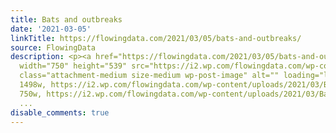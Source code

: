 ```yaml
---
title: Bats and outbreaks
date: '2021-03-05'
linkTitle: https://flowingdata.com/2021/03/05/bats-and-outbreaks/
source: FlowingData
description: <p><a href="https://flowingdata.com/2021/03/05/bats-and-outbreaks/"><img
  width="750" height="539" src="https://i2.wp.com/flowingdata.com/wp-content/uploads/2021/03/Bats-and-longevity.png?fit=750%2C539&amp;ssl=1"
  class="attachment-medium size-medium wp-post-image" alt="" loading="lazy" srcset="https://i2.wp.com/flowingdata.com/wp-content/uploads/2021/03/Bats-and-longevity.png?w=1498&amp;ssl=1
  1498w, https://i2.wp.com/flowingdata.com/wp-content/uploads/2021/03/Bats-and-longevity.png?resize=750%2C539&amp;ssl=1
  750w, https://i2.wp.com/flowingdata.com/wp-content/uploads/2021/03/Bats-and-longevity.p
  ...
disable_comments: true
---
```

<p><a href="https://flowingdata.com/2021/03/05/bats-and-outbreaks/"><img width="750" height="539" src="https://i2.wp.com/flowingdata.com/wp-content/uploads/2021/03/Bats-and-longevity.png?fit=750%2C539&amp;ssl=1" class="attachment-medium size-medium wp-post-image" alt="" loading="lazy" srcset="https://i2.wp.com/flowingdata.com/wp-content/uploads/2021/03/Bats-and-longevity.png?w=1498&amp;ssl=1 1498w, https://i2.wp.com/flowingdata.com/wp-content/uploads/2021/03/Bats-and-longevity.png?resize=750%2C539&amp;ssl=1 750w, https://i2.wp.com/flowingdata.com/wp-content/uploads/2021/03/Bats-and-longevity.p ...
